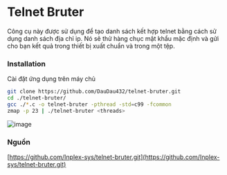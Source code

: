 # Telnet Bruter

Công cụ này được sử dụng để tạo danh sách kết hợp telnet bằng cách sử dụng danh sách địa chỉ ip. Nó sẽ thử hàng chục mật khẩu mặc định và gửi cho bạn kết quả trong thiết bị xuất chuẩn và trong một tệp.

### Installation
Cài đặt ứng dụng trên máy chủ
```sh
git clone https://github.com/DauDau432/telnet-bruter.git
cd ./telnet-bruter/
gcc ./*.c -o telnet-bruter -pthread -std=c99 -fcommon
zmap -p 23 | ./telnet-bruter <threads>
```

![image](https://user-images.githubusercontent.com/69421356/192002873-c8f5fd0d-9866-43dc-a18a-59b9ddf051f3.png)

### Nguồn 
[https://github.com/Inplex-sys/telnet-bruter.git](https://github.com/Inplex-sys/telnet-bruter.git)
